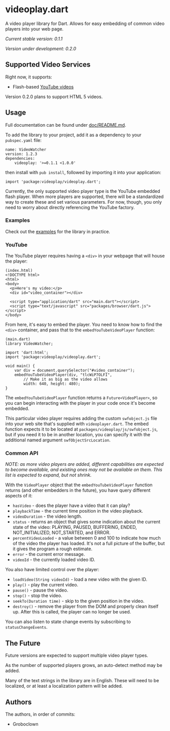 # videoplay.dart

A video player library for Dart.  Allows for easy embedding of common video
players into your web page.

_Current stable version: 0.1.1_

_Version under development: 0.2.0_



## Supported Video Services

Right now, it supports:

* Flash-based [YouTube videos](https://developers.google.com/youtube/js_api_reference)

Version 0.2.0 plans to support HTML 5 videos.



## Usage

Full documentation can be found under [doc/README.md](doc/README.md).

To add the library to your project, add it as a dependency to your
`pubspec.yaml` file:

    name: VideoWatcher
    version: 1.2.3
    dependencies:
        videoplay: '>=0.1.1 <1.0.0'

then install with `pub install`, followed by importing it into your application:

    import 'package:videoplay/videoplay.dart';

Currently, the only supported video player type is the YouTube embedded flash
player.  When more players are supported, there will be a standardized way to
create these and set various parameters.  For now, though, you only need to
worry about directly referencing the YouTube factory.


### Examples

Check out the [examples](example/README.md) for the library in practice.


### YouTube

The YouTube player requires having a `<div>` in your webpage that will house
the player:

    (index.html)
    <!DOCTYPE html>
    <html>
    <body>
      <p>Here's my video:</p>
      <div id="video_container"></div>
      
      <script type="application/dart" src="main.dart"></script>
      <script type="text/javascript" src="packages/browser/dart.js"></script>
    </body>

From here, it's easy to embed the player.  You need to know how to find the
`<div>` container, and pass that to the `embedYouTubeVideoPlayer` function:

    (main.dart)
    library VideoWatcher;
    
    import 'dart:html';
    import 'package:videoplay/videoplay.dart';
    
    void main() {
        var div = document.querySelector("#video_container");
        embedYouTubeVideoPlayer(div, "tlcWiP7OLFI",
            // Make it as big as the video allows
            width: 640, height: 480);
    }

The `embedYouTubeVideoPlayer` function returns a `Future<VideoPlayer>`, so
you can begin interacting with the player in your code once it's become
embedded.

This particular video player requires adding the custom `swfobject.js` file
into your web site that's supplied with `videoplayer.dart`.  The embed
function expects it to be located at `packages/videoplay/js/swfobject.js`,
but if you need it to be in another location, you can specify it with the
additional named argument `swfObjectSrcLocation`.


### Common API

_NOTE: as more video players are added, different capabilities are expected
to become available, and existing ones may not be available on them.  This
list is expected to expand, but not shrink._

With the `VideoPlayer` object that the `embedYouTubeVideoPlayer` function
returns (and other embedders in the future), you have query different aspects
of it:

* `hasVideo` - does the player have a video that it can play?
* `playbackTime` - the current time position in the video playback.
* `videoDuration` - the video length.
* `status` - returns an object that gives some indication about the current
   state of the video: PLAYING, PAUSED, BUFFERING, ENDED, NOT\_INITIALIZED,
   NOT\_STARTED, and ERROR.
* `percentVideoLoaded` - a value between 0 and 100 to indicate how much of the
   video the player has loaded.  It's not a full picture of the buffer, but
   it gives the program a rough estimate.
* `error` - the current error message.
* `videoId` - the currently loaded video ID.

You also have limited control over the player:

* `loadVideo(String videoId)` - load a new video with the given ID.
* `play()` - play the current video.
* `pause()` - pause the video.
* `stop()` - stop the video.
* `seekTo(Duration time)` - skip to the given position in the video.
* `destroy()` - remove the player from the DOM and properly clean itself up.
    After this is called, the player can no longer be used.

You can also listen to state change events by subscribing to
`statusChangeEvents`.



## The Future

Future versions are expected to support multiple video player types.

As the number of supported players grows, an auto-detect method may be added.

Many of the text strings in the library are in English.  These will need to be
localized, or at least a localization pattern will be added.



## Authors

The authors, in order of commits:

 * Groboclown
